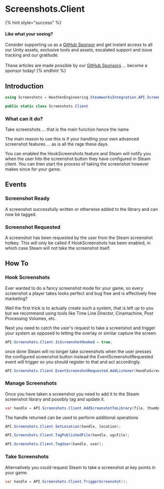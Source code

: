 # Screenshots.Client

{% hint style="success" %}
#### Like what your seeing?

Consider supporting us as a [GitHub Sponsor](../../../become-a-sponsor.md) and get instant access to all our Unity assets, exclusive tools and assets, escalated support and issue tracking and our gratitude.\
\
These articles are made possible by our [GitHub Sponsors](https://github.com/sponsors/heathen-engineering) ... become a sponsor today!
{% endhint %}

## Introduction

```csharp
using Screenshots = HeathenEngineering.SteamworksIntegration.API.Screenshots.Client;
```

```csharp
public static class Screenshots.Client
```

### What can it do?

Take screenshots ... that is the main function hence the name

The main reason to use this is if your handling your own advanced screenshot features ... as is all the rage these days.

You can enabled the HookScreenshots feature and Steam will notify you when the user hits the screenshot button they have configured in Steam client. You can then start the process of taking the screenshot however makes since for your game.

## Events

### Screenshot Ready

A screenshot successfully written or otherwise added to the library and can now be tagged.

### Screenshot Requested

A screenshot has been requested by the user from the Steam screenshot hotkey. This will only be called if HookScreenshots has been enabled, in which case Steam will not take the screenshot itself.

## How To

### Hook Screenshots

Ever wanted to do a fancy screenshot mode for your game, so every screenshot a player takes looks perfect and bug free and is effectively free marketing?

Well the first trick is to actually create such a system, that is left up to you but we recommend using tools like Time Line Director, Cinamachine, Post Processing Volumes, etc.

Next you need to catch the user's request to take a screenshot and trigger your system as opposed to letting the overlay or similar capture the screen.

```csharp
API.Screenshots.Client.IsScreenshotHooked = true;
```

once done Steam will no longer take screenshots when the user presses the configured screenshot button instead the EventScreenshotRequested event will trigger so you should register to that and act accordingly.

```csharp
API.Screenshots.Client.EventScreenshotRequested.AddListener(HandleScreenshot);
```

### Manage Screenshots

Once you have taken a screenshot you need to add it to the Steam screenshot library and possibly tag and update it.

```csharp
var handle = API.Screenshots.Client.AddScreenshotToLibrary(file, thumbnail, width, height);
```

The handle returned can be used to perform additional operations

```csharp
API.Screenshots.Client.SetLocation(handle, location);
```

```csharp
API.Screenshots.Client.TagPublishedFile(handle, ugcFile);
```

```csharp
API.Screenshots.Client.TagUser(handle, user);
```

### Take Screenshots

Alternatively you could request Steam to take a screenshot at key points in your game.

```csharp
var handle = API.Screenshots.Client.TriggerScreenshot();
```
